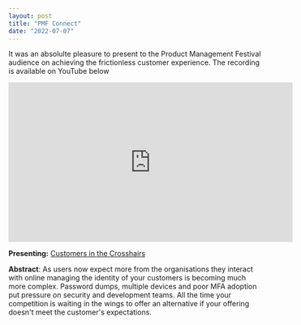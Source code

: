 ```yaml
---
layout: post
title: "PMF Connect"
date: "2022-07-07"
---
```


It was an absolulte pleasure to present to the Product Management Festival audience on achieving the frictionless customer experience. The recording is available on YouTube below

<iframe width="560" height="315" src="https://www.youtube.com/embed/wqVjO-h53BI" title="YouTube video player" frameborder="0" allow="accelerometer; autoplay; clipboard-write; encrypted-media; gyroscope; picture-in-picture" allowfullscreen></iframe>

**Presenting:** [Customers in the Crosshairs](https://speakerdeck.com/andymarch/customers-in-the-crosshairs)

**Abstract**: As users now expect more from the organisations they interact with online managing the identity of your customers is becoming much more complex. Password dumps, multiple devices and poor MFA adoption put pressure on security and development teams. All the time your competition is waiting in the wings to offer an alternative if your offering doesn't meet the customer's expectations.
